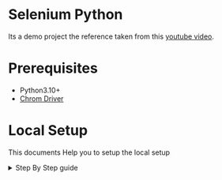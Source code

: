 # Selenium Python

Its a demo project the reference taken from this [youtube video](https://www.youtube.com/watch?v=NB8OceGZGjA).

# Prerequisites
* Python3.10+
* [Chrom Driver](https://sites.google.com/chromium.org/driver/)

# Local Setup
This documents Help you to setup the local setup

<details>
  <summary>Step By Step guide</summary>

### Step 1
Create the `Virtual environment` use the `Python3.10+` Version
```cmd
python3.10 -m venv .venv
```
or
```cmd
python -m venv .venv
```
</details>

